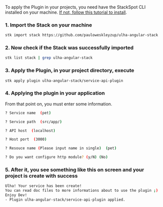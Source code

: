 To apply the Plugin in your projects, you need have the StackSpot CLI installed on your machine. [If not, follow this tutorial to install](https://docs.stackspot.com/docs/stk-cli/installation/).

### 1. Import the Stack on your machine

```sh
stk import stack https://github.com/pauloweskleyzup/ulha-angular-stack
```

### 2. Now check if the Stack was successfully imported

```sh
stk list stack | grep ulha-angular-stack
```

### 3. Apply the Plugin, in your project directory, execute

```sh
stk apply plugin ulha-angular-stack/service-api-plugin
```

### 4. Applying the plugin in your application
From that point on, you must enter some information.
```sh
? Service name  (pet)
```
```sh
? Service path  (src/app/)
```
```sh
? API host  (localhost)
```
```sh
? Host port  (3000)
```
```sh
? Resouce name (Please input name in single)  (pet)
```
```sh
? Do you want configure http module? (y/N) (No)
```
### 5. After it, you see something like this on screen and your project is create with success
```sh
Ulha! Your service has been create!
You can read doc files to more informations about to use the plugin ;)
Enjoy Dev!
- Plugin ulha-angular-stack/service-api-plugin applied.
```
